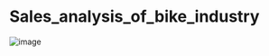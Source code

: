 # Sales_analysis_of_bike_industry
![image](https://github.com/DKeerthiPriya/Sales_analysis_of_bike_industry/assets/112270117/601f1a18-7f09-41f3-bc56-ea262b6c4997)
